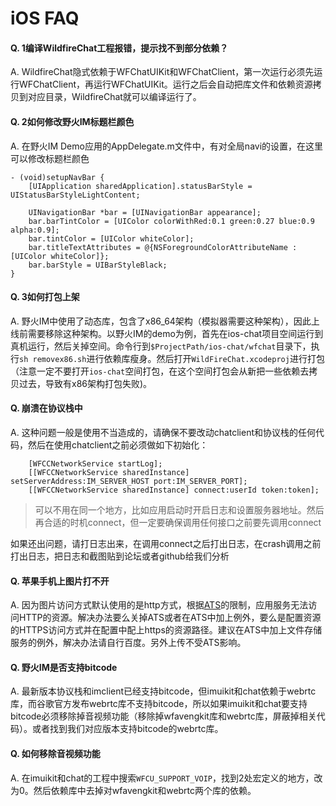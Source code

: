# iOS FAQ

#### Q. 1编译WildfireChat工程报错，提示找不到部分依赖？
A. WildfireChat隐式依赖于WFChatUIKit和WFChatClient，第一次运行必须先运行WFChatClient，再运行WFChatUIKit。运行之后会自动把库文件和依赖资源拷贝到对应目录，WildfireChat就可以编译运行了。

#### Q. 2如何修改野火IM标题栏颜色
A. 在野火IM Demo应用的AppDelegate.m文件中，有对全局navi的设置，在这里可以修改标题栏颜色
```
- (void)setupNavBar {
    [UIApplication sharedApplication].statusBarStyle = UIStatusBarStyleLightContent;

    UINavigationBar *bar = [UINavigationBar appearance];
    bar.barTintColor = [UIColor colorWithRed:0.1 green:0.27 blue:0.9 alpha:0.9];
    bar.tintColor = [UIColor whiteColor];
    bar.titleTextAttributes = @{NSForegroundColorAttributeName : [UIColor whiteColor]};
    bar.barStyle = UIBarStyleBlack;
}
```

#### Q. 3如何打包上架
A. 野火IM中使用了动态库，包含了x86_64架构（模拟器需要这种架构），因此上线前需要移除这种架构。以野火IM的demo为例，首先在ios-chat项目空间运行到真机运行，然后关掉空间。命令行到```$ProjectPath/ios-chat/wfchat```目录下，执行```sh removex86.sh```进行依赖库瘦身。然后打开```WildFireChat.xcodeproj```进行打包（注意一定不要打开```ios-chat```空间打包，在这个空间打包会从新把一些依赖去拷贝过去，导致有x86架构打包失败)。

#### Q. 崩溃在协议栈中
A. 这种问题一般是使用不当造成的，请确保不要改动chatclient和协议栈的任何代码，然后在使用chatclient之前必须做如下初始化：
```
    [WFCCNetworkService startLog];
    [[WFCCNetworkService sharedInstance] setServerAddress:IM_SERVER_HOST port:IM_SERVER_PORT];
    [[WFCCNetworkService sharedInstance] connect:userId token:token];
```
> 可以不用在同一个地方，比如应用启动时开启日志和设置服务器地址。然后再合适的时机connect，但一定要确保调用任何接口之前要先调用connect

如果还出问题，请打日志出来，在调用connect之后打出日志，在crash调用之前打出日志，把日志和截图贴到论坛或者github给我们分析

#### Q. 苹果手机上图片打不开
A. 因为图片访问方式默认使用的是http方式，根据[ATS](https://www.baidu.com/s?ie=utf-8&f=8&rsv_bp=1&tn=84053098_3_dg&wd=ios%20ats&oq=ats&rsv_pq=befae743006ab63c&rsv_t=bf550nXKa277BSCevvQ%2FlxRsKTxtKRlHFBTAjnNQpciyfz5LbxtXPDStdwHb0IgTctBAPw&rqlang=cn&rsv_enter=1&rsv_dl=tb&rsv_sug3=6&rsv_sug1=3&rsv_sug7=100&rsv_sug2=0&inputT=2653&rsv_sug4=2992)的限制，应用服务无法访问HTTP的资源。解决办法要么关掉ATS或者在ATS中加上例外，要么是配置资源的HTTPS访问方式并在配置中配上https的资源路径。建议在ATS中加上文件存储服务的例外，解决办法请自行百度。另外上传不受ATS影响。

#### Q. 野火IM是否支持bitcode
A. 最新版本协议栈和imclient已经支持bitcode，但imuikit和chat依赖于webrtc库，而谷歌官方发布webrtc库不支持bitcode，所以如果imuikit和chat要支持bitcode必须移除掉音视频功能（移除掉wfavengkit库和webrtc库，屏蔽掉相关代码）。或者找到我们对应版本支持bitcode的webrtc库。

#### Q. 如何移除音视频功能
A. 在imuikit和chat的工程中搜索```WFCU_SUPPORT_VOIP```，找到2处宏定义的地方，改为0。然后依赖库中去掉对wfavengkit和webrtc两个库的依赖。
